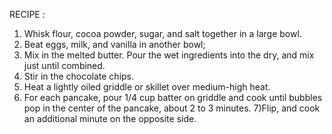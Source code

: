 RECIPE :
1) Whisk flour, cocoa powder, sugar, and salt together in a large bowl.
2) Beat eggs, milk, and vanilla in another bowl;
3) Mix in the melted butter. Pour the wet ingredients into the dry, and mix just until combined. 
4) Stir in the chocolate chips.
5) Heat a lightly oiled griddle or skillet over medium-high heat.
6) For each pancake, pour 1/4 cup batter on griddle and cook until bubbles pop in the center of the pancake,   about 2 to 3 minutes. 
7)Flip, and cook an additional minute on the opposite side.
